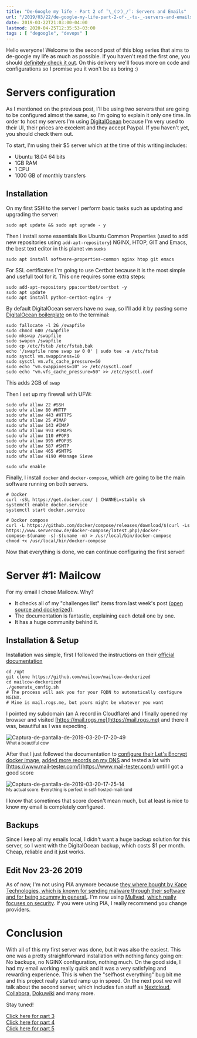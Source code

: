 ```yaml
---
title: "De-Google my life - Part 2 of ¯\_(ツ)_/¯: Servers and Emails"
url: "/2019/03/22/de-google-my-life-part-2-of-_-tu-_-servers-and-emails"
date: 2019-03-22T21:03:00-04:00
lastmod: 2020-04-25T12:35:53-03:00
tags : [ "degoogle", "devops" ]
---
```


Hello everyone! Welcome to the second post of this blog series that aims to de-google my life as much as possible. If you haven't read the first one, you should [definitely check it out](https://blog.rogs.me/2019/03/15/de-google-my-life-part-1-of-_-tu-_-why-how/). On this delivery we'll focus more on code and configurations so I promise you it won't be as boring :)

# Servers configuration

As I mentioned on the previous post, I'll be using two servers that are going to be configured almost the same, so I'm going to explain it only one time. In order to host my servers I'm using [DigitalOcean](https://m.do.co/c/cf0ff9cae16a) because I'm very used to their UI, their prices are excelent and they accept Paypal. If you haven't yet, you should check them out.

To start, I'm using their $5 server which at the time of this writing includes:

*   Ubuntu 18.04 64 bits
*   1GB RAM
*   1 CPU
*   1000 GB of monthly transfers

## Installation

On my first SSH to the server I perform basic tasks such as updating and upgrading the server:

    sudo apt update && sudo apt ugrade - y

Then I install some essentials like Ubuntu Common Properties (used to add new repositories using `add-apt-repository`) NGINX, HTOP, GIT and Emacs, the best text editor in this planet <small>vim sucks</small>

    sudo apt install software-properties-common nginx htop git emacs

For SSL certificates I'm going to use Certbot because it is the most simple and usefull tool for it. This one requires some extra steps:

    sudo add-apt-repository ppa:certbot/certbot -y
    sudo apt update
    sudo apt install python-certbot-nginx -y

By default DigitalOcean servers have no `swap`, so I'll add it by pasting some [DigitalOcean boilerplate](https://www.digitalocean.com/community/tutorials/how-to-add-swap-space-on-ubuntu-18-04) on to the terminal:

    sudo fallocate -l 2G /swapfile
    sudo chmod 600 /swapfile
    sudo mkswap /swapfile
    sudo swapon /swapfile
    sudo cp /etc/fstab /etc/fstab.bak
    echo '/swapfile none swap sw 0 0' | sudo tee -a /etc/fstab
    sudo sysctl vm.swappiness=10
    sudo sysctl vm.vfs_cache_pressure=50
    sudo echo "vm.swappiness=10" >> /etc/sysctl.conf
    sudo echo "vm.vfs_cache_pressure=50" >> /etc/sysctl.conf

This adds 2GB of `swap`

Then I set up my firewall with UFW:

    sudo ufw allow 22 #SSH
    sudo ufw allow 80 #HTTP
    sudo ufw allow 443 #HTTPS
    sudo ufw allow 25 #IMAP 
    sudo ufw allow 143 #IMAP 
    sudo ufw allow 993 #IMAPS
    sudo ufw allow 110 #POP3 
    sudo ufw allow 995 #POP3S
    sudo ufw allow 587 #SMTP
    sudo ufw allow 465 #SMTPS
    sudo ufw allow 4190 #Manage Sieve

    sudo ufw enable

Finally, I install `docker` and `docker-compose`, which are going to be the main software running on both servers.

    # Docker
    curl -sSL https://get.docker.com/ | CHANNEL=stable sh
    systemctl enable docker.service
    systemctl start docker.service

    # Docker compose
    curl -L https://github.com/docker/compose/releases/download/$(curl -Ls https://www.servercow.de/docker-compose/latest.php)/docker-compose-$(uname -s)-$(uname -m) > /usr/local/bin/docker-compose
    chmod +x /usr/local/bin/docker-compose

Now that everything is done, we can continue configuring the first server!

# Server #1: Mailcow

For my email I chose Mailcow. Why?

*   It checks all of my "challenges list" items from last week's post ([open source and dockerized](https://github.com/mailcow/mailcow-dockerized)).
*   The documentation is fantastic, explaining each detail one by one.
*   It has a huge community behind it.

## Installation & Setup

Installation was simple, first I followed the instructions on their [official documentation](https://mailcow.github.io/mailcow-dockerized-docs/i_u_m_install/)

    cd /opt
    git clone https://github.com/mailcow/mailcow-dockerized
    cd mailcow-dockerized
    ./generate_config.sh
    # The process will ask you for your FQDN to automatically configure NGINX.
    # Mine is mail.rogs.me, but yours might be whatever you want

I pointed my subdomain (an A record in Cloudflare) and I finally opened my browser and visited [https://mail.rogs.me](https://mail.rogs.me) and there it was, beautiful as I was expecting.

![Captura-de-pantalla-de-2019-03-20-17-20-49](/Captura-de-pantalla-de-2019-03-20-17-20-49.png)  
<small>What a beautiful cow</small>

After that I just followed the documentation to [configure their Let's Encrypt docker image](https://mailcow.github.io/mailcow-dockerized-docs/firststeps-ssl/), [added more records on my DNS](https://mailcow.github.io/mailcow-dockerized-docs/prerequisite-dns/) and tested a lot with [https://www.mail-tester.com/](https://www.mail-tester.com/) until I got a good score

![Captura-de-pantalla-de-2019-03-20-17-25-14](/Captura-de-pantalla-de-2019-03-20-17-25-14.png)  
<small>My actual score. Everything is perfect in self-hosted-mail-land</small>

I know that sometimes that score doesn't mean much, but at least is nice to know my email is completely configured.

## Backups

Since I keep all my emails local, I didn't want a huge backup solution for this server, so I went with the DigitalOcean backup, which costs $1 per month. Cheap, reliable and it just works.

## Edit Nov 23-26 2019

As of now, I'm not using PIA anymore because [they where bought by Kape Technologies, which is known for sending malware through their software and for being scummy in general.](https://www.reddit.com/r/homelab/comments/e05ce4/psa_piaprivateinternetaccess_has_been_bought_by/). I'm now using [Mullvad](https://mullvad.net/), [which really focuses on security](https://mullvad.net/es/help/no-logging-data-policy/). If you were using PIA, I really recommend you change providers.

# Conclusion

With all of this my first server was done, but it was also the easiest. This one was a pretty straightforward installation with nothing fancy going on: No backups, no NGINX configuration, nothing much. On the good side, I had my email working really quick and it was a very satisfying and rewarding experience. This is when the "selfhost everything" bug bit me and this project really started ramp up in speed. On the next post we will talk about the second server, which includes fun stuff as [Nextcloud](https://nextcloud.com/), [Collabora](https://www.collaboraoffice.com/), [Dokuwiki](https://www.dokuwiki.org/dokuwiki) and many more.

Stay tuned!

[Click here for part 3](https://blog.rogs.me/2019/03/29/de-google-my-life-part-3-of-_-tu-_-nextcloud-collabora/)  
[Click here for part 4](https://blog.rogs.me/2019/11/20/de-google-my-life-part-4-of-_-tu-_-dokuwiki-ghost/)  
[Click here for part 5](https://blog.rogs.me/2019/11/27/de-google-my-life-part-5-of-_-tu-_-backups/)
